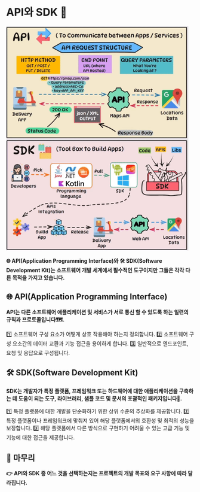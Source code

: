 # API와 SDK 🥊

<img src = "https://github.com/devKobe24/images/blob/main/APIvsSDK.gif?raw=true"></br>

**🌐 API(Application Programming Interface)와 🛠️ SDK(Software Development Kit)는 소프트웨어 개발 세계에서 필수적인 도구이지만 그들은 각각 다른 목적을 가지고 있습니다.**

## 🌐 API(Application Programming Interface)

**API는 다른 소프트웨어 애플리케이션 및 서비스가 서로 통신 할 수 있도록 하는 일련의 규칙과 프로토콜입니다🗺️.**

1️⃣ 소프트웨어 구성 요소가 어떻게 상호 작용해야 하는지 정의합니다.
2️⃣ 소프트웨어 구성 요소간의 데이터 교환과 기능 접근을 용이하게 합니다.
3️⃣ 일반적으로 엔드포인트, 요청 및 응답으로 구성됩니다.

## 🛠️ SDK(Software Development Kit)

**SDK는 개발자가 특정 플랫폼, 프레임워크 또는 하드웨어에 대한 애플리케이션을 구축하는 데 도움이 되는 도구, 라이브러리, 샘플 코드 및 문서의 포괄적인 패키지입니다🎁.**

1️⃣ 특정 플랫폼에 대한 개발을 단순화하기 위한 상위 수준의 추상화를 제공합니다.
2️⃣ 특정 플랫폼이나 프레임워크에 맞춰져 있어 해당 플랫폼에서의 호환성 및 최적의 성능을 보장합니다.
3️⃣ 해당 플랫폼에서 다른 방식으로 구현하기 어려울 수 있는 고급 기능 및 기능에 대한 접근을 제공합니다.

## 🙌 마무리

**👉 API와 SDK 중 어느 것을 선택하는지는 프로젝트의 개발 목표와 요구 사항에 따라 달라집니다.**
